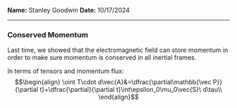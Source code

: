 **Name:** Stanley Goodwin
**Date:** 10/17/2024

---
### Conserved Momentum
Last time, we showed that the electromagnetic field can store momentum in order to make sure momentum is conserved in all inertial frames.

In terms of tensors and momentum flux:
$$\begin{align}
\oint T\cdot d\vec{A}&=\dfrac{\partial\mathbb{\vec P}}{\partial t}+\dfrac{\partial}{\partial t}\int\epsilon_0\mu_0\vec{S}\ d\tau\\
\end{align}$$

